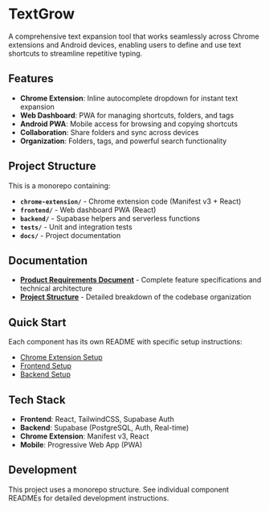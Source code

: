 # TextGrow

A comprehensive text expansion tool that works seamlessly across Chrome extensions and Android devices, enabling users to define and use text shortcuts to streamline repetitive typing.

## Features

- **Chrome Extension**: Inline autocomplete dropdown for instant text expansion
- **Web Dashboard**: PWA for managing shortcuts, folders, and tags  
- **Android PWA**: Mobile access for browsing and copying shortcuts
- **Collaboration**: Share folders and sync across devices
- **Organization**: Folders, tags, and powerful search functionality

## Project Structure

This is a monorepo containing:

- **`chrome-extension/`** - Chrome extension code (Manifest v3 + React)
- **`frontend/`** - Web dashboard PWA (React)
- **`backend/`** - Supabase helpers and serverless functions
- **`tests/`** - Unit and integration tests
- **`docs/`** - Project documentation

## Documentation

- **[Product Requirements Document](docs/text_grow-PRD.md)** - Complete feature specifications and technical architecture
- **[Project Structure](docs/structure.md)** - Detailed breakdown of the codebase organization

## Quick Start

Each component has its own README with specific setup instructions:

- [Chrome Extension Setup](chrome-extension/README.md)
- [Frontend Setup](frontend/README.md)
- [Backend Setup](backend/README.md)

## Tech Stack

- **Frontend**: React, TailwindCSS, Supabase Auth
- **Backend**: Supabase (PostgreSQL, Auth, Real-time)
- **Chrome Extension**: Manifest v3, React
- **Mobile**: Progressive Web App (PWA)

## Development

This project uses a monorepo structure. See individual component READMEs for detailed development instructions.